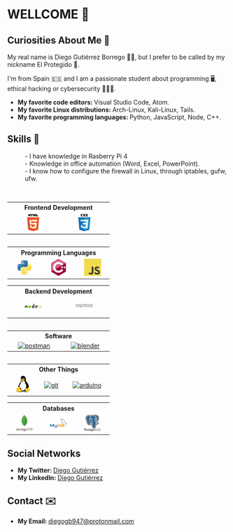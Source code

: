 <h1>WELLCOME 👋</h1>
<h2>Curiosities About Me 💬</h2>
<p>My real name is Diego Gutiérrez Borrego 👱‍♂️, but I prefer to be called by my nickname El Protegido 🦁.</p>
<p>I'm from Spain 🇪🇸 and I am a passionate student about programming 🖥, ethical hacking or cybersecurity 👨🏽‍💻.</p>
<ul>
  <li><b>My favorite code editors: </b><a>Visual Studio Code, Atom.</a></li>
  <li><b>My favorite Linux distributions: </b><a>Arch-Linux, Kali-Linux, Tails.</a></li>
  <li><b>My favorite programming languages: </b><a>Python, JavaScript, Node, C++.</a></li>
</ul> 

<h2>Skills 💪</h2>

<dl>
  <dt></dt>
  <dd>- I have knowledge in Rasberry Pi 4</dd>
  <dd>- Knowledge in office automation (Word, Excel, PowerPoint).</dd>
  <dd>- I know how to configure the firewall in Linux, through iptables, gufw, ufw.</dd>
</dl>

<br>

<table align="left">
  <tr>
    <th align="center" width="220px" colspan="2">Frontend Development</th>
  </tr>
  <tr>
    <td align="center">
      <!-- HTML -->
      <a href="https://www.w3.org/html/" target="_blank"><img src="https://raw.githubusercontent.com/devicons/devicon/master/icons/html5/html5-original-wordmark.svg" alt="html5" width="40" height="40"/></a>
    </td>
    <td align="center">
      <!-- CSS -->
      <a href="https://www.w3schools.com/css/" target="_blank"><img src="https://raw.githubusercontent.com/devicons/devicon/master/icons/css3/css3-original-wordmark.svg" alt="css3" width="40" height="40"/></a>
    </td>
  </tr>
</table>

<table align="right">
  <tr>
    <th align="center" width="220px" colspan="3">Programming Languages</th>
  </tr>
  <tr>
    <td align="center">
      <!-- PYTHON -->
      <a href="https://www.python.org" target="_blank"><img src="https://raw.githubusercontent.com/devicons/devicon/master/icons/python/python-original.svg" alt="python" width="40" height="40"/></a>
    </td>
    <td align="center">
      <!-- C++ -->
      <a href="https://www.w3schools.com/cpp/" target="_blank"><img src="https://raw.githubusercontent.com/devicons/devicon/master/icons/cplusplus/cplusplus-original.svg" alt="cplusplus" width="40" height="40"/></a>
    </td>
     <td align="center">
      <!-- JAVASCRIPT -->
      <a href="https://developer.mozilla.org/en-US/docs/Web/JavaScript" target="_blank"><img src="https://raw.githubusercontent.com/devicons/devicon/master/icons/javascript/javascript-original.svg" alt="javascript" width="40" height="40"/></a>
    </td>
  </tr>
</table>

<table align="center">
  <tr>
    <th align="center" width="220px" colspan="2">Backend Development</th>
  </tr>
  <tr>
    <td align="center">
      <!-- NODE -->
      <a href="https://nodejs.org" target="_blank"><img src="https://raw.githubusercontent.com/devicons/devicon/master/icons/nodejs/nodejs-original-wordmark.svg" alt="nodejs" width="40" height="40"/></a>
    </td>
    <td align="center">
      <!-- EXPRESS -->
      <a href="https://expressjs.com" target="_blank"><img src="https://raw.githubusercontent.com/devicons/devicon/master/icons/express/express-original-wordmark.svg" alt="express" width="40" height="40"/></a>
    </td>
  </tr>
</table>

<table align="left">
  <tr>
    <th align="center" width="220px" colspan="2">Software</th>
  </tr>
  <tr>
    <td align="center">
      <!-- POSTMAN -->
      <a href="https://postman.com" target="_blank"><img src="https://www.vectorlogo.zone/logos/getpostman/getpostman-icon.svg" alt="postman" width="40" height="40"/></a>
    </td>
    <td align="center">
      <!-- BLENDER -->
      <a href="https://www.blender.org/" target="_blank"><img src="https://download.blender.org/branding/community/blender_community_badge_white.svg" alt="blender" width="40" height="40"/></a>
  </tr>
</table>

<table align="right">
  <tr>
    <th align="center" width="220px" colspan="3">Other Things</th>
  </tr>
  <tr>
    <td align="center">
      <!-- LINUX -->
      <a href="https://www.linux.org/" target="_blank"><img src="https://raw.githubusercontent.com/devicons/devicon/master/icons/linux/linux-original.svg" alt="linux" width="40" height="40"/></a>
    </td>
    <td align="center">
      <!-- GIT -->
      <a href="https://git-scm.com/" target="_blank"><img src="https://www.vectorlogo.zone/logos/git-scm/git-scm-icon.svg" alt="git" width="40" height="40"/></a>
    </td>
     <td align="center">
      <!-- ARDUINO -->
      <a href="https://www.arduino.cc/" target="_blank"><img src="https://cdn.worldvectorlogo.com/logos/arduino-1.svg" alt="arduino" width="40" height="40"/></a> 
    </td>
  </tr>
</table>

<table align="center">
  <tr>
    <th align="center" width="220px" colspan="3">Databases</th>
  </tr>
  <tr>
    <td align="center">
      <!-- MONGODB -->
      <a href="https://www.mongodb.com/" target="_blank"><img src="https://raw.githubusercontent.com/devicons/devicon/master/icons/mongodb/mongodb-original-wordmark.svg" alt="mongodb" width="40" height="40"/>
    </td>
    <td align="center">
      <!-- MYSQL -->
      </a> <a href="https://www.mysql.com/" target="_blank"><img src="https://raw.githubusercontent.com/devicons/devicon/master/icons/mysql/mysql-original-wordmark.svg" alt="mysql" width="40" height="40"/>
    </td>
     <td align="center">
      <!-- POSTGRESQL -->
      </a> <a href="https://www.postgresql.org" target="_blank"><img src="https://raw.githubusercontent.com/devicons/devicon/master/icons/postgresql/postgresql-original-wordmark.svg" alt="postgresql" width="40" height="40"/></a>
    </td>
  </tr>
</table>

<h2>Social Networks</h2>
<ul>
  <li><b>My Twitter: </b><a href="https://twitter.com/diegogb947">Diego Gutiérrez</a></li>
  <li><b>My LinkedIn: </b><a href="https://www.linkedin.com/in/diego-guti%C3%A9rrez-476126213">Diego Gutiérrez</a></li>
</ul>
<h2>Contact ✉️</h2>
<ul>
  <li><b>My Email: </b><a href="mailto:diegogb947@protonmail.com">diegogb947@protonmail.com</a></li>
  <!-- <li><b>My Page: </b><a href="https://thewhitelionxs.github.io">https://thewhitelionxs.github.io</a></li> -->
</ul>
